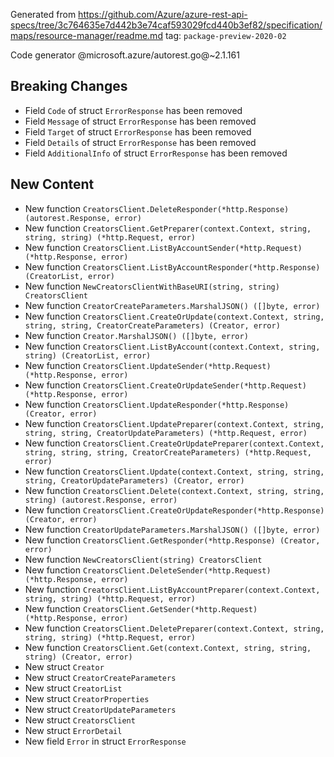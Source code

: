 Generated from https://github.com/Azure/azure-rest-api-specs/tree/3c764635e7d442b3e74caf593029fcd440b3ef82/specification/maps/resource-manager/readme.md tag: `package-preview-2020-02`

Code generator @microsoft.azure/autorest.go@~2.1.161

## Breaking Changes

- Field `Code` of struct `ErrorResponse` has been removed
- Field `Message` of struct `ErrorResponse` has been removed
- Field `Target` of struct `ErrorResponse` has been removed
- Field `Details` of struct `ErrorResponse` has been removed
- Field `AdditionalInfo` of struct `ErrorResponse` has been removed

## New Content

- New function `CreatorsClient.DeleteResponder(*http.Response) (autorest.Response, error)`
- New function `CreatorsClient.GetPreparer(context.Context, string, string, string) (*http.Request, error)`
- New function `CreatorsClient.ListByAccountSender(*http.Request) (*http.Response, error)`
- New function `CreatorsClient.ListByAccountResponder(*http.Response) (CreatorList, error)`
- New function `NewCreatorsClientWithBaseURI(string, string) CreatorsClient`
- New function `CreatorCreateParameters.MarshalJSON() ([]byte, error)`
- New function `CreatorsClient.CreateOrUpdate(context.Context, string, string, string, CreatorCreateParameters) (Creator, error)`
- New function `Creator.MarshalJSON() ([]byte, error)`
- New function `CreatorsClient.ListByAccount(context.Context, string, string) (CreatorList, error)`
- New function `CreatorsClient.UpdateSender(*http.Request) (*http.Response, error)`
- New function `CreatorsClient.CreateOrUpdateSender(*http.Request) (*http.Response, error)`
- New function `CreatorsClient.UpdateResponder(*http.Response) (Creator, error)`
- New function `CreatorsClient.UpdatePreparer(context.Context, string, string, string, CreatorUpdateParameters) (*http.Request, error)`
- New function `CreatorsClient.CreateOrUpdatePreparer(context.Context, string, string, string, CreatorCreateParameters) (*http.Request, error)`
- New function `CreatorsClient.Update(context.Context, string, string, string, CreatorUpdateParameters) (Creator, error)`
- New function `CreatorsClient.Delete(context.Context, string, string, string) (autorest.Response, error)`
- New function `CreatorsClient.CreateOrUpdateResponder(*http.Response) (Creator, error)`
- New function `CreatorUpdateParameters.MarshalJSON() ([]byte, error)`
- New function `CreatorsClient.GetResponder(*http.Response) (Creator, error)`
- New function `NewCreatorsClient(string) CreatorsClient`
- New function `CreatorsClient.DeleteSender(*http.Request) (*http.Response, error)`
- New function `CreatorsClient.ListByAccountPreparer(context.Context, string, string) (*http.Request, error)`
- New function `CreatorsClient.GetSender(*http.Request) (*http.Response, error)`
- New function `CreatorsClient.DeletePreparer(context.Context, string, string, string) (*http.Request, error)`
- New function `CreatorsClient.Get(context.Context, string, string, string) (Creator, error)`
- New struct `Creator`
- New struct `CreatorCreateParameters`
- New struct `CreatorList`
- New struct `CreatorProperties`
- New struct `CreatorUpdateParameters`
- New struct `CreatorsClient`
- New struct `ErrorDetail`
- New field `Error` in struct `ErrorResponse`
